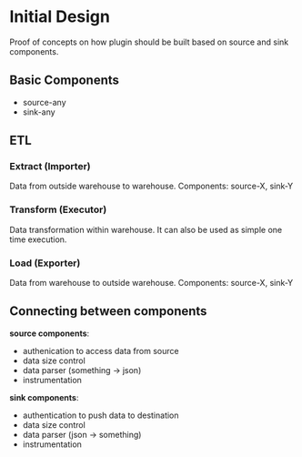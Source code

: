 # Initial Design

Proof of concepts on how plugin should be built based on source and sink components.

## Basic Components
- source-any
- sink-any

## ETL

### Extract (Importer)
Data from outside warehouse to warehouse. Components: source-X, sink-Y

### Transform (Executor)
Data transformation within warehouse. It can also be used as simple one time execution.

### Load (Exporter)
Data from warehouse to outside warehouse. Components: source-X, sink-Y

## Connecting between components

**source components**:
- authenication to access data from source
- data size control
- data parser (something -> json)
- instrumentation

**sink components**:
- authentication to push data to destination
- data size control
- data parser (json -> something)
- instrumentation
